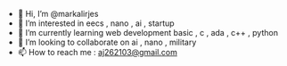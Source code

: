 - 👋 Hi, I’m @markalirjes
- 👀 I’m interested in eecs , nano , ai , startup
- 🌱 I’m currently learning web development basic , c , ada , c++ , python
- 💞️ I’m looking to collaborate on ai , nano , military
- 📫 How to reach me : aj262103@gmail.com

<!---
markalirjes/markalirjes is a ✨ special ✨ repository because its `README.md` (this file) appears on your GitHub profile.
You can click the Preview link to take a look at your changes.
--->
